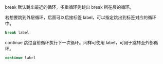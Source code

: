 break 默认跳出最近的循环，多重循环则跳出 break 所在层的循环。

若想要跳到外层循环，后面可以后接标签 label，可以指定跳出到标签对应的循环中。

```go
break label
```

continue 跳过当前循环执行下一次循环。同样可使用 label，可用于跳转至外部循环。

```go
continue label
```

